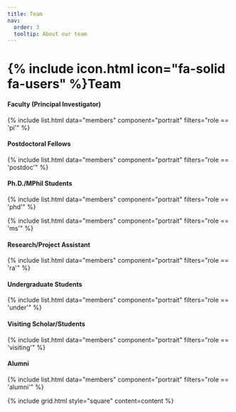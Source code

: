 ```yaml
---
title: Team
nav:
  order: 3
  tooltip: About our team
---
```


# {% include icon.html icon="fa-solid fa-users" %}Team


#### Faculty (Principal Investigator)
{% include list.html data="members" component="portrait" filters="role == 'pi'"  %}
#### Postdoctoral Fellows
{% include list.html data="members" component="portrait" filters="role == 'postdoc'" %}
#### Ph.D./MPhil Students
{% include list.html data="members" component="portrait" filters="role == 'phd'" %}
<!-- #### M.S./MPhil Students -->
{% include list.html data="members" component="portrait" filters="role == 'ms'" %}
#### Research/Project Assistant
{% include list.html data="members" component="portrait" filters="role == 'ra'" %}
#### Undergraduate Students
{% include list.html data="members" component="portrait" filters="role == 'under'" %}
#### Visiting Scholar/Students
{% include list.html data="members" component="portrait" filters="role == 'visiting'" %}
#### Alumni
{% include list.html data="members" component="portrait" filters="role == 'alumni'" %}

{% include grid.html style="square" content=content %}
